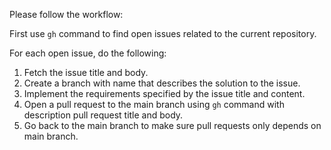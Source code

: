 Please follow the workflow:

First use `gh` command to find open issues related to the current repository.

For each open issue, do the following:
1. Fetch the issue title and body.
2. Create a branch with name that describes the solution to the issue.
3. Implement the requirements specified by the issue title and content.
4. Open a pull request to the main branch using `gh` command with description pull request title and body.
5. Go back to the main branch to make sure pull requests only depends on main branch.


